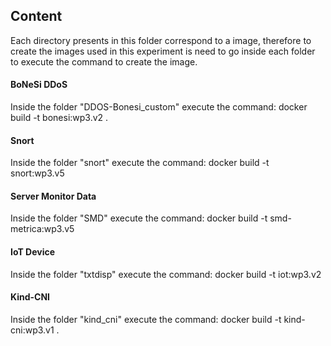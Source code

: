 ## Content
Each directory presents in this folder correspond to a image, therefore to create the images used in this experiment is need to go inside each folder to execute the command to create the image.

#### BoNeSi DDoS
Inside the folder "DDOS-Bonesi_custom" execute the command:
docker build -t bonesi:wp3.v2 .

#### Snort
Inside the folder "snort" execute the command:
docker build -t snort:wp3.v5

#### Server Monitor Data
Inside the folder "SMD" execute the command:
docker build -t smd-metrica:wp3.v5

#### IoT Device
Inside the folder "txtdisp" execute the command:
docker build -t iot:wp3.v2

#### Kind-CNI
Inside the folder "kind_cni" execute the command:
docker build -t kind-cni:wp3.v1 .

